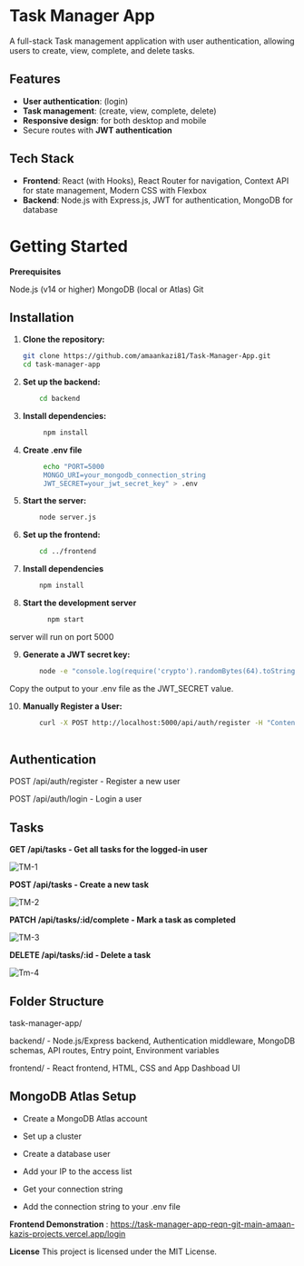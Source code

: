 # Task Manager App

A full-stack Task management application with user authentication, allowing users to create, view, complete, and delete tasks.

## Features

- **User authentication**: (login)
- **Task management**: (create, view, complete, delete)
- **Responsive design**: for both desktop and mobile
- Secure routes with **JWT authentication**

## Tech Stack

- **Frontend**: React (with Hooks), React Router for navigation, Context API for state management, Modern CSS with Flexbox
- **Backend**: Node.js with Express.js, JWT for authentication, MongoDB for database

# Getting Started
**Prerequisites**

Node.js (v14 or higher)
MongoDB (local or Atlas)
Git

## Installation

1. **Clone the repository:**
    ```bash
    git clone https://github.com/amaankazi81/Task-Manager-App.git
    cd task-manager-app

2. **Set up the backend:**
   ```bash
       cd backend

3. **Install dependencies:**
   ```bash
        npm install

4. **Create .env file**
   ```bash
        echo "PORT=5000
        MONGO_URI=your_mongodb_connection_string
        JWT_SECRET=your_jwt_secret_key" > .env

5. **Start the server:**
   ```bash
       node server.js

6. **Set up the frontend:**
   ```bash
       cd ../frontend

7. **Install dependencies**
    ```bash
        npm install

8. **Start the development server**
    ```bash
          npm start
server will run on port 5000

9. **Generate a JWT secret key:**
    ```bash
        node -e "console.log(require('crypto').randomBytes(64).toString('hex'))"

  Copy the output to your .env file as the JWT_SECRET value.

10. **Manually Register a User:**
    ```bash
        curl -X POST http://localhost:5000/api/auth/register -H "Content-Type: application/json" -d '{"name":"Test User","email":"test@example.com","password":"password123"}'
  

## Authentication

POST /api/auth/register - Register a new user

POST /api/auth/login - Login a user


## Tasks

**GET /api/tasks - Get all tasks for the logged-in user**

![TM-1](https://github.com/user-attachments/assets/7f40050b-51b3-4d4a-a5f3-65f8947d81c6)


**POST /api/tasks - Create a new task**

![TM-2](https://github.com/user-attachments/assets/368b17bd-5e25-4e2f-acb2-2cb987e73257)


**PATCH /api/tasks/:id/complete - Mark a task as completed**

![TM-3](https://github.com/user-attachments/assets/6441e265-d544-41e1-b1af-347136e2c326)


**DELETE /api/tasks/:id - Delete a task**

![Tm-4](https://github.com/user-attachments/assets/eee832bb-b2fa-4521-8698-6f5180111f51)



## Folder Structure

task-manager-app/

backend/ - Node.js/Express backend, Authentication middleware, MongoDB schemas, API routes, Entry point, Environment variables

frontend/ - React frontend, HTML, CSS and App Dashboad UI


## MongoDB Atlas Setup

- Create a MongoDB Atlas account

- Set up a cluster

- Create a database user

- Add your IP to the access list

- Get your connection string

- Add the connection string to your .env file

**Frontend Demonstration** : https://task-manager-app-reqn-git-main-amaan-kazis-projects.vercel.app/login



**License**
This project is licensed under the MIT License.

